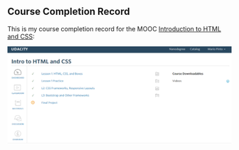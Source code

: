 
## Course Completion Record

This is my course completion record for the MOOC [Introduction to HTML and CSS](https://www.udacity.com/course/intro-to-html-and-css--ud304):

![Introduction to HTML and CSS - Course Completion Record](Images/Course_Completion.png)


